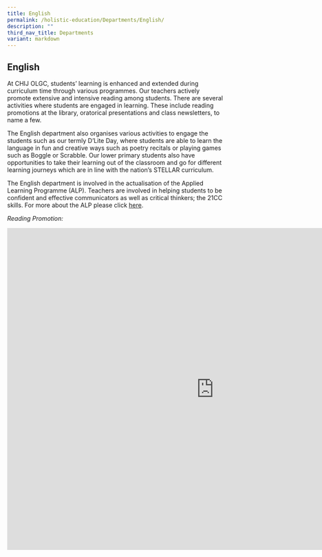 ```yaml
---
title: English
permalink: /holistic-education/Departments/English/
description: ""
third_nav_title: Departments
variant: markdown
---
```

## English 

At CHIJ OLGC, students’ learning is enhanced and extended during curriculum time through various programmes. Our teachers actively promote extensive and intensive reading among students. There are several activities where students are engaged in learning. These include reading promotions at the library, oratorical presentations and class newsletters, to name a few.

The English department also organises various activities to engage the students such as our termly D’Lite Day, where students are able to learn the language in fun and creative ways such as poetry recitals or playing games such as Boggle or Scrabble. Our lower primary students also have opportunities to take their learning out of the classroom and go for different learning journeys which are in line with the nation’s STELLAR curriculum.

The English department is involved in the actualisation of the Applied Learning Programme (ALP). Teachers are involved in helping students to be confident and effective communicators as well as critical thinkers; the 21CC skills. For more about the ALP please click&nbsp;[here](https://chijourladyofgoodcounsel.moe.edu.sg/school-experience/School-Wide-Programme/ALP/).  
 
_Reading Promotion:_
	
<iframe allowfullscreen="true" height="749" width="960" frameborder="0" src="https://docs.google.com/presentation/d/e/2PACX-1vQHs02w0_8PCq0iO3qP362ladB2UZ7fIBXuhbFQX_c1d9H4gU3e7VtD1V9BzSE_JQvTaCiTCsttZsbT/embed?start=false&amp;loop=false&amp;delayms=3000"></iframe>
